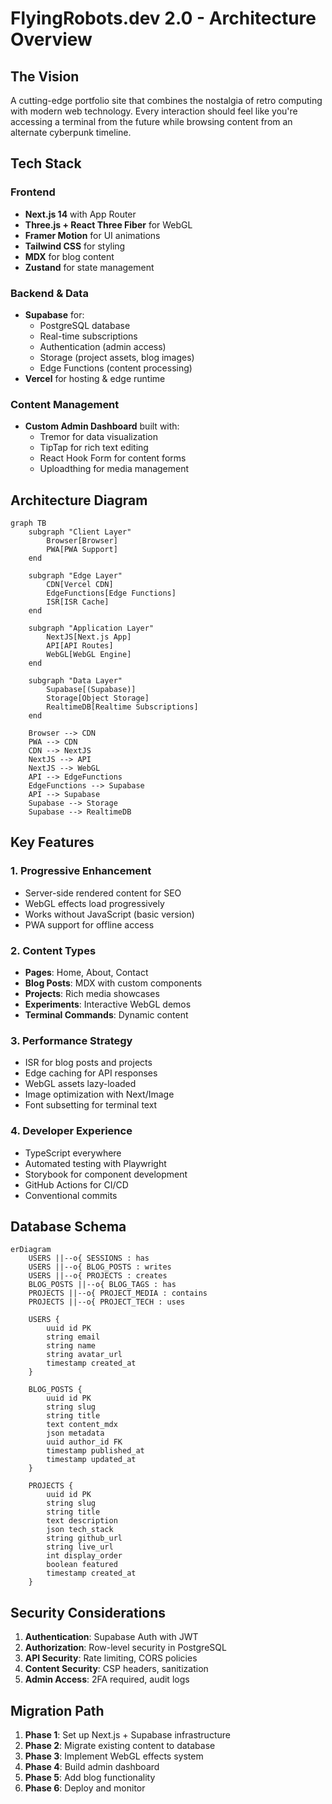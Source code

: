 # FlyingRobots.dev 2.0 - Architecture Overview

## The Vision

A cutting-edge portfolio site that combines the nostalgia of retro computing with modern web technology. Every interaction should feel like you're accessing a terminal from the future while browsing content from an alternate cyberpunk timeline.

## Tech Stack

### Frontend
- **Next.js 14** with App Router
- **Three.js + React Three Fiber** for WebGL
- **Framer Motion** for UI animations
- **Tailwind CSS** for styling
- **MDX** for blog content
- **Zustand** for state management

### Backend & Data
- **Supabase** for:
  - PostgreSQL database
  - Real-time subscriptions
  - Authentication (admin access)
  - Storage (project assets, blog images)
  - Edge Functions (content processing)
- **Vercel** for hosting & edge runtime

### Content Management
- **Custom Admin Dashboard** built with:
  - Tremor for data visualization
  - TipTap for rich text editing
  - React Hook Form for content forms
  - Uploadthing for media management

## Architecture Diagram

```mermaid
graph TB
    subgraph "Client Layer"
        Browser[Browser]
        PWA[PWA Support]
    end
    
    subgraph "Edge Layer"
        CDN[Vercel CDN]
        EdgeFunctions[Edge Functions]
        ISR[ISR Cache]
    end
    
    subgraph "Application Layer"
        NextJS[Next.js App]
        API[API Routes]
        WebGL[WebGL Engine]
    end
    
    subgraph "Data Layer"
        Supabase[(Supabase)]
        Storage[Object Storage]
        RealtimeDB[Realtime Subscriptions]
    end
    
    Browser --> CDN
    PWA --> CDN
    CDN --> NextJS
    NextJS --> API
    NextJS --> WebGL
    API --> EdgeFunctions
    EdgeFunctions --> Supabase
    API --> Supabase
    Supabase --> Storage
    Supabase --> RealtimeDB
```

## Key Features

### 1. Progressive Enhancement
- Server-side rendered content for SEO
- WebGL effects load progressively
- Works without JavaScript (basic version)
- PWA support for offline access

### 2. Content Types
- **Pages**: Home, About, Contact
- **Blog Posts**: MDX with custom components
- **Projects**: Rich media showcases
- **Experiments**: Interactive WebGL demos
- **Terminal Commands**: Dynamic content

### 3. Performance Strategy
- ISR for blog posts and projects
- Edge caching for API responses
- WebGL assets lazy-loaded
- Image optimization with Next/Image
- Font subsetting for terminal text

### 4. Developer Experience
- TypeScript everywhere
- Automated testing with Playwright
- Storybook for component development
- GitHub Actions for CI/CD
- Conventional commits

## Database Schema

```mermaid
erDiagram
    USERS ||--o{ SESSIONS : has
    USERS ||--o{ BLOG_POSTS : writes
    USERS ||--o{ PROJECTS : creates
    BLOG_POSTS ||--o{ BLOG_TAGS : has
    PROJECTS ||--o{ PROJECT_MEDIA : contains
    PROJECTS ||--o{ PROJECT_TECH : uses
    
    USERS {
        uuid id PK
        string email
        string name
        string avatar_url
        timestamp created_at
    }
    
    BLOG_POSTS {
        uuid id PK
        string slug
        string title
        text content_mdx
        json metadata
        uuid author_id FK
        timestamp published_at
        timestamp updated_at
    }
    
    PROJECTS {
        uuid id PK
        string slug
        string title
        text description
        json tech_stack
        string github_url
        string live_url
        int display_order
        boolean featured
        timestamp created_at
    }
```

## Security Considerations

1. **Authentication**: Supabase Auth with JWT
2. **Authorization**: Row-level security in PostgreSQL
3. **API Security**: Rate limiting, CORS policies
4. **Content Security**: CSP headers, sanitization
5. **Admin Access**: 2FA required, audit logs

## Migration Path

1. **Phase 1**: Set up Next.js + Supabase infrastructure
2. **Phase 2**: Migrate existing content to database
3. **Phase 3**: Implement WebGL effects system
4. **Phase 4**: Build admin dashboard
5. **Phase 5**: Add blog functionality
6. **Phase 6**: Deploy and monitor